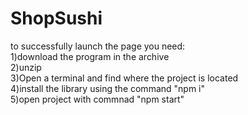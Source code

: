 # ShopSushi

to successfully launch the page you need:<br>
  1)download the program in the archive<br>
  2)unzip<br>
  3)Open a terminal and find where the project is located<br>
  4)install the library using the command "npm i"<br>
  5)open project with commnad "npm start"<br>
